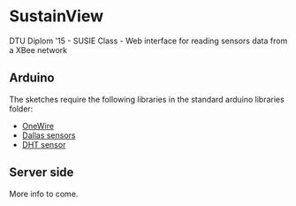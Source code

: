 # SustainView
DTU Diplom '15 - SUSIE Class - Web interface for reading sensors data from a XBee network

## Arduino
The sketches require the following libraries in the standard arduino libraries folder:
- [OneWire](http://www.pjrc.com/teensy/arduino_libraries/OneWire.zip)
- [Dallas sensors](https://github.com/milesburton/Arduino-Temperature-Control-Library/)
- [DHT sensor](https://github.com/adafruit/DHT-sensor-library)

## Server side
More info to come.